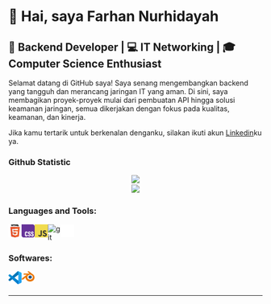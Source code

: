 
# 👋 Hai, saya Farhan Nurhidayah

## 🚀 Backend Developer | 💻 IT Networking | 🎓 Computer Science Enthusiast

Selamat datang di GitHub saya! Saya senang mengembangkan backend yang tangguh dan merancang jaringan IT yang aman. Di sini, saya membagikan proyek-proyek mulai dari pembuatan API hingga solusi keamanan jaringan, semua dikerjakan dengan fokus pada kualitas, keamanan, dan kinerja.


Jika kamu tertarik untuk berkenalan denganku, silakan ikuti akun [Linkedin](https://www.linkedin.com/in/farhan-nurhidayah-9a2760221/)ku ya.
### Github Statistic
<p align="center">
<a href="https://github.com/farhannurhidayah">
  <img height="180em" src="https://github-readme-stats-eight-theta.vercel.app/api?username=farhannurhidayah&show_icons=true&theme=algolia&include_all_commits=true&count_private=true"/>
  <br>
  <img height="180em" src="https://github-readme-stats-eight-theta.vercel.app/api/top-langs/?username=farhannurhidayah&layout=compact&langs_count=8&theme=algolia"/>
</a>
</p>

### Languages and Tools:


<a href="https://www.w3.org/html/" target="_blank"><img align="left" alt="HTML5" width="26px" src="https://raw.githubusercontent.com/github/explore/80688e429a7d4ef2fca1e82350fe8e3517d3494d/topics/html/html.png" /></a>
<a href="https://www.w3schools.com/css/" target="_blank"><img align="left" alt="CSS3" width="26px" src="https://raw.githubusercontent.com/github/explore/80688e429a7d4ef2fca1e82350fe8e3517d3494d/topics/css/css.png" /></a>
<a href="https://www.w3schools.com/js//" target="_blank"><img align="left" alt="CSS3" width="26px" src="https://raw.githubusercontent.com/github/explore/80688e429a7d4ef2fca1e82350fe8e3517d3494d/topics/javascript/javascript.png" /></a>
<a href="https://git-scm.com/" target="_blank"> <img align="left" alt="git" width="26px" src="https://www.vectorlogo.zone/logos/git-scm/git-scm-icon.svg"/> </a>
<img align="left" alt="GitHub" width="26px" src="https://github.com/Aakarsh-B/trying-repos/blob/master/github.svg" />
<br />
<br />
### Softwares:

<img align="left" alt="Visual Studio Code" width="26px" src="https://raw.githubusercontent.com/github/explore/80688e429a7d4ef2fca1e82350fe8e3517d3494d/topics/visual-studio-code/visual-studio-code.png" />
<a href="https://www.blender.org" target="_blank"> <img align="left" alt="Photoshop" width="26px" src="https://github.com/Aakarsh-B/trying-repos/blob/master/blender.png?raw=true"/> </a>


<br />
<br />

---
